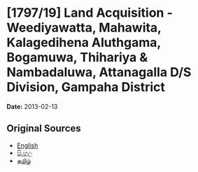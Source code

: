 # [1797/19] Land Acquisition - Weediyawatta, Mahawita, Kalagedihena Aluthgama, Bogamuwa, Thihariya & Nambadaluwa, Attanagalla D/S Division, Gampaha District

**Date:** 2013-02-13

## Original Sources

- [English](https://documents.gov.lk/view/extra-gazettes/2013/2/1797-19_E.pdf)
- [සිංහල](https://documents.gov.lk/view/extra-gazettes/2013/2/1797-19_S.pdf)
- [தமிழ்](https://documents.gov.lk/view/extra-gazettes/2013/2/1797-19_T.pdf)
